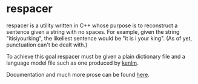 respacer
========

respacer is a utility written in C++ whose purpose is to reconstruct a sentence given a string with no spaces. For example, given the string "itisiyourking", the likeliest sentence would be "it is i your king". (As of yet, punctuation can't be dealt with.)

To achieve this goal respacer must be given a plain dictionary file and a language model file such as one produced by [kenlm](https://github.com/kpu/kenlm).

Documentation and much more prose can be found [here](http://thierryseegers.github.io/respacer).
